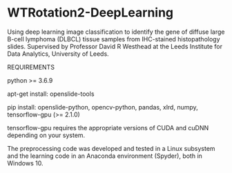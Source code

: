 # WTRotation2-DeepLearning
Using deep learning image classification to identify the gene of diffuse large B-cell lymphoma (DLBCL) tissue samples from IHC-stained histopathology slides. Supervised by Professor David R Westhead at the Leeds Institute for Data Analytics, University of Leeds.

REQUIREMENTS

python >= 3.6.9

apt-get install: openslide-tools

pip install: openslide-python, opencv-python, pandas, xlrd, numpy, tensorflow-gpu (>= 2.1.0)

tensorflow-gpu requires the appropriate versions of CUDA and cuDNN depending on your system. 

The preprocessing code was developed and tested in a Linux subsystem and the learning code in an Anaconda environment (Spyder), both in Windows 10.
